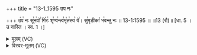 +++
title = "13-1_1595 उप नः"

+++
उ꣡प꣢ नः सू꣣न꣢वो꣣ गि꣡रः꣢ शृ꣣ण्व꣢न्त्व꣣मृ꣡त꣢स्य꣣ ये꣢। सु꣣मृडीका꣡ भ꣢वन्तु नः ॥ 13-1:1595 ॥ ॥13 (रौ)॥ [धा. 5 । उ नास्ति । स्व. 1 ।]

<details><summary>मूलम् (VC)</summary>

उ꣡प꣢ नः सू꣣न꣢वो꣣ गि꣡रः꣢ शृ꣣ण्व꣢न्त्व꣣मृ꣡त꣢स्य꣣ ये꣢ । सु꣣मृडीका꣡ भ꣢वन्तु नः ॥१५९५॥
</details>

<details><summary>विस्वर-मूलम् (VC)</summary>

उप नः सूनवो गिरः शृण्वन्त्वमृतस्य ये । सुमृडीका भवन्तु नः ॥१५९५॥
</details>